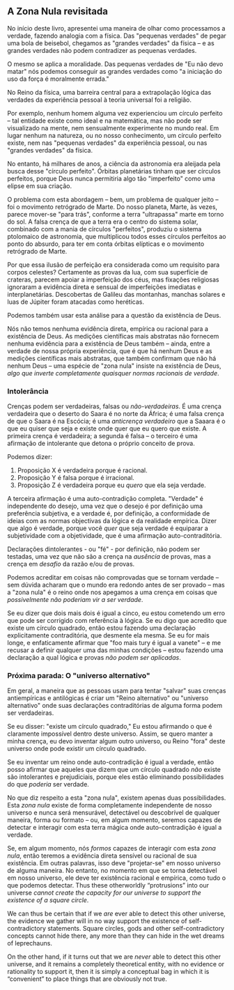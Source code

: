 ## A Zona Nula revisitada

No início deste livro, apresentei uma maneira de olhar como processamos a verdade, fazendo analogia com a física. Das "pequenas verdades" de pegar uma bola de beisebol, chegamos as "grandes verdades" da física – e as grandes verdades não podem contradizer as pequenas verdades.

O mesmo se aplica a moralidade. Das pequenas verdades de "Eu não devo matar" nós podemos conseguir as grandes verdades como "a iniciação do uso da força é moralmente errada."

No Reino da física, uma barreira central para a extrapolação lógica das verdades da experiência pessoal à teoria universal foi a religião.

Por exemplo, nenhum homem alguma vez experienciou um círculo perfeito – tal entidade existe como ideal e na matemática, mas não pode ser visualizado na mente, nem sensualmente experimente no mundo real. Em lugar nenhum na natureza, ou no nosso conhecimento, um círculo perfeito existe, nem nas "pequenas verdades" da experiência pessoal, ou nas "grandes verdades" da física.

No entanto, há milhares de anos, a ciência da astronomia era aleijada pela busca desse "círculo perfeito". Órbitas planetárias tinham que ser círculos perfeitos, porque Deus nunca permitiria algo tão "imperfeito" como uma elipse em sua criação.

O problema com esta abordagem – bem, um problema de qualquer jeito – foi o movimento retrógrado de Marte. Do nosso planeta, Marte, às vezes, parece mover-se "para trás", conforme a terra "ultrapassa" marte em torno do sol. A falsa crença de que a terra era o centro do sistema solar, combinado com a mania de círculos "perfeitos", produziu o sistema ptolomaico de astronomia, que multiplicou todos esses círculos perfeitos ao ponto do absurdo, para ter em conta órbitas elípticas e o movimento retrógrado de Marte.

Por que essa ilusão de perfeição era considerada como um requisito para corpos celestes? Certamente as provas da lua, com sua superfície de crateras, parecem apoiar a imperfeição dos céus, mas fixações religiosas ignoraram a evidência direta e sensual de imperfeições imediatas e interplanetárias. Descobertas de Galileu das montanhas, manchas solares e luas de Júpiter foram atacadas como heréticas.

Podemos também usar esta análise para a questão da existência de Deus.

Nós não temos nenhuma evidência direta, empírica ou racional para a existência de Deus. As medições científicas mais abstratas não fornecem nenhuma evidência para a existência de Deus também – ainda, entre a verdade de nossa própria experiência, que é que há nenhum Deus e as medições científicas mais abstratas, que também confirmam que não há nenhum Deus – uma espécie de "zona nula" insiste na existência de Deus, *algo que inverte completamente quaisquer normas racionais de verdade*.

### Intolerância

Crenças podem ser verdadeiras, falsas ou *não-verdadeiras*. É uma crença verdadeira que o deserto do Saara é no norte da África; é uma falsa crença de que o Saara é na Escócia; é uma *anticrença verdadeiro* que a Saaara é o que eu quiser que seja e existe onde quer que eu quero que existe. A primeira crença é verdadeira; a segunda é falsa – o terceiro é uma afirmação de intolerante que detona o próprio conceito de prova.

Podemos dizer:

1. Proposição X é verdadeira porque é racional.
2. Proposição Y é falsa porque é irracional.
3. Proposição Z é verdadeira porque eu *quero* que ela seja verdade.

A terceira afirmação é uma auto-contradição completa. "Verdade" é independente do desejo, uma vez que o desejo é por definição uma preferência subjetiva, e a verdade é, por definição, a conformidade de ideias com as normas objectivas da lógica e da realidade empírica. Dizer que algo é verdade, porque você *quer* que seja verdade é equiparar a subjetividade com a objetividade, que é uma afirmação auto-contraditória.

Declarações dintolerantes - ou "fé" - por definição, não podem ser testadas, uma vez que não são a crença na *ausência* de provas, mas a crença em *desafio* da razão e/ou de provas.

Podemos acreditar em coisas não comprovadas que se tornam verdade – sem dúvida acharam que o mundo era redondo antes de ser provado – mas a "zona nula" é o reino onde nos apegamos a uma crença em coisas que *possivelmente não poderiam vir a ser verdade*.

Se eu dizer que dois mais dois é igual a cinco, eu estou cometendo um erro que pode ser corrigido com referência à lógica. Se eu digo que acredito que existe um círculo quadrado, então estou fazendo uma declaração explicitamente contraditória, que desmente ela mesma. Se eu for mais longe, e enfaticamente afirmar que "foo mais tury é igual a vanete" – e me recusar a definir qualquer uma das minhas condições – estou fazendo uma declaração a qual lógica e provas *não podem ser aplicadas*.

### Próxima parada: O "universo alternativo"

Em geral, a maneira que as pessoas usam para tentar "salvar" suas crenças antiempíricas e antilógicas é criar um "Reino alternativo" ou "universo alternativo" onde suas declarações contraditórias de alguma forma podem ser verdadeiras.

Se eu disser: "existe um círculo quadrado," Eu estou afirmando o que é claramente impossível dentro deste universo. Assim, se quero manter a minha crença, eu devo inventar algum outro universo, ou Reino "fora" deste universo onde pode existir um círculo quadrado.

Se eu inventar um reino onde auto-contradição é igual a verdade, então posso afirmar que aqueles que dizem que um círculo quadrado *não* existe são intolerantes e prejudiciais, porque eles estão eliminando possibilidades do que *poderia* ser verdade.

No que diz respeito a esta "zona nula", existem apenas duas possibilidades. Esta *zona nula* existe de forma completamente independente de nosso universo e nunca será mensurável, detectável ou descobrível de qualquer maneira, forma ou formato – ou, em algum momento, seremos capazes de detectar e interagir com esta terra mágica onde auto-contradição é igual a verdade.

Se, em algum momento, nós *formos* capazes de interagir com esta *zona nula*, então teremos a evidência direta sensível ou racional de sua existência. Em outras palavras, isso deve "projetar-se" em nosso universo de alguma maneira. No entanto, no momento em que se torna detectável em nosso universo, ele deve ter existência racional e empírica, como tudo o que podemos detectar. Thus these otherworldly “protrusions” into our universe *cannot create the capacity for our universe to support the existence of a square circle*.

We can thus be certain that if we *are* ever able to detect this other universe, the evidence we gather will in no way support the existence of self-contradictory statements. Square circles, gods and other self-contradictory concepts cannot hide there, any more than they can hide in the wet dreams of leprechauns.

On the other hand, if it turns out that we are *never* able to detect this other universe, and it remains a completely theoretical entity, with no evidence or rationality to support it, then it is simply a conceptual bag in which it is “convenient” to place things that are obviously not true.

[^1]: This inevitably ends up with comparisons to those who said that Einsteinian physics was impossible, that the world could not be round and so on. Uncertainty in *content* – i.e. theory – is somehow supposed to be equated with uncertainty in *methodology*, i.e. reason and evidence. The fact that a mathematical theorem can be disproved does not disprove the principles of mathematics, but rather confirms them.